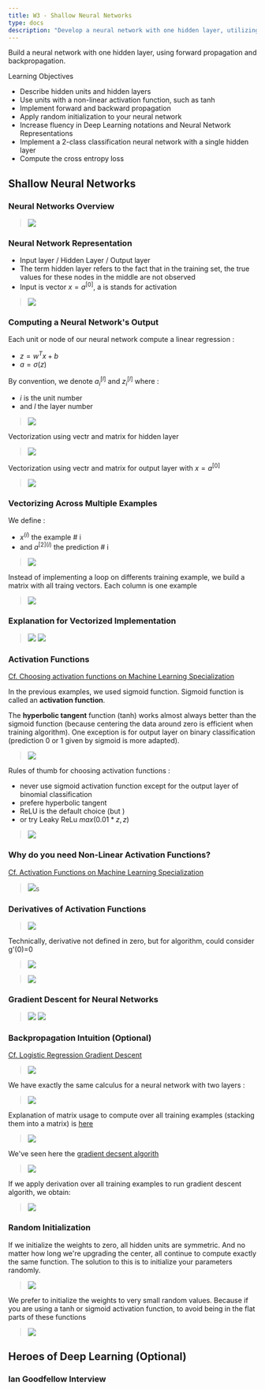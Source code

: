 ```yaml
---
title: W3 - Shallow Neural Networks
type: docs
description: "Develop a neural network with one hidden layer, utilizing forward and backpropagation for 2-class classification."
---
```


Build a neural network with one hidden layer, using forward propagation and backpropagation.

Learning Objectives
- Describe hidden units and hidden layers
- Use units with a non-linear activation function, such as tanh
- Implement forward and backward propagation
- Apply random initialization to your neural network
- Increase fluency in Deep Learning notations and Neural Network Representations
- Implement a 2-class classification neural network with a single hidden layer
- Compute the cross entropy loss




## Shallow Neural Networks

### Neural Networks Overview

> <img src="./images/w03-01-Neural_Networks_Overview/img_2023-03-12_19-49-48.png">

### Neural Network Representation

- Input layer / Hidden Layer / Output layer
- The term hidden layer refers to the fact that in the training set, the true values for these nodes in the middle are not observed
- Input is vector $x = a^{[0]}$, a is stands for activation

> <img src="./images/w03-02-Neural_Network_Representation/img_2023-03-12_19-52-28.png">

### Computing a Neural Network's Output

Each unit or node of our neural network compute a linear regression :
- $z=w^Tx+b$
- $a=\sigma(z)$

By convention, we denote $a_i^{[l]}$ and $z_i^{[l]}$ where :
- $i$ is the unit number
- and $l$ the layer number

> <img src="./images/w03-03-Computing_a_Neural_Networks_Output/img_2023-03-13_18-53-50.png">

Vectorization using vectr and matrix for hidden layer

> <img src="./images/w03-03-Computing_a_Neural_Networks_Output/img_2023-03-13_21-17-59.png">

Vectorization using vectr and matrix for output layer with $x = a^{[0]}$


> <img src="./images/w03-03-Computing_a_Neural_Networks_Output/img_2023-03-13_21-18-01.png">

### Vectorizing Across Multiple Examples

We define :
- $x^{(i)}$ the example # i 
- and $a^{[2] (i)}$ the prediction # i 

> <img src="./images/w03-04-Vectorizing_Across_Multiple_Examples/img_2023-03-13_21-22-09.png">

Instead of implementing a loop on differents training example, we build a matrix with all traing vectors. Each column is one example

> <img src="./images/w03-04-Vectorizing_Across_Multiple_Examples/img_2023-03-13_21-22-11.png">

### Explanation for Vectorized Implementation

> <img src="./images/w03-05-Explanation_for_Vectorized_Implementation/img_2023-03-13_21-26-55.png">
> <img src="./images/w03-05-Explanation_for_Vectorized_Implementation/img_2023-03-13_21-26-57.png">

### Activation Functions

[Cf. Choosing activation functions on Machine Learning Specialization](../../../machine-learning-specialization/c2-advanced-learning-algorithms/week2/#choosing-activation-functions)


In the previous examples, we used sigmoid function. Sigmoid function is called an **activation function**.

The **hyperbolic tangent** function (tanh) works almost always better than the sigmoid function (because centering the data around zero is efficient when training algorithm). One exception is for output layer on binary classification (prediction 0 or 1 given by sigmoid is more adapted).

> <img src="./images/w03-06-Activation_Functions/img_2023-03-13_22-17-18.png">

Rules of thumb for choosing activation functions : 
- never use sigmoid activation function except for the output layer of binomial classification
- prefere hyperbolic tangent
- ReLU is the default choice (but )
- or try Leaky ReLu $max(0.01*z,z)$

> <img src="./images/w03-06-Activation_Functions/img_2023-03-13_22-17-21.png">


### Why do you need Non-Linear Activation Functions?

[Cf. Activation Functions on Machine Learning Specialization](../../../machine-learning-specialization/c2-advanced-learning-algorithms/week2/#why-do-we-need-activation-functions)


> <img src="./images/w03-07-Why_do_you_need_Non-Linear_Activation_Functions/img_2023-03-13_22-23-56.png">s

### Derivatives of Activation Functions

> <img src="./images/w03-08-Derivatives_of_Activation_Functions/img_2023-03-13_22-35-18.png">

Technically, derivative not defined in zero, but for algorithm, could consider g'(0)=0 

> <img src="./images/w03-08-Derivatives_of_Activation_Functions/img_2023-03-13_22-35-21.png">

> <img src="./images/w03-08-Derivatives_of_Activation_Functions/img_2023-03-13_22-35-23.png">

### Gradient Descent for Neural Networks

> <img src="./images/w03-09-Gradient_Descent_for_Neural_Networks/img_2023-03-15_07-01-36.png">
> <img src="./images/w03-09-Gradient_Descent_for_Neural_Networks/img_2023-03-15_07-01-38.png">

### Backpropagation Intuition (Optional)

[Cf. Logistic Regression Gradient Descent](../week2/#logistic-regression-gradient-descent)

> <img src="./images/w03-10-Backpropagation_Intuition/img_2023-03-15_07-02-17.png">

We have exactly the same calculus for a neural network with two layers :

> <img src="./images/w03-10-Backpropagation_Intuition/img_2023-03-15_07-02-20.png">

Explanation of matrix usage to compute over all training examples (stacking them into a matrix) is [here](#explanation-for-vectorized-implementation)


> <img src="./images/w03-10-Backpropagation_Intuition/img_2023-03-15_09-15-43.png">


We've seen here the [gradient decsent algorith](../week2/#vectorizing-logistic-regressions-gradient-output)


> <img src="./images/w03-10-Backpropagation_Intuition/img_2023-03-15_12-13-43.png">

If we apply derivation over all training examples to run gradient descent algorith, we obtain:

> <img src="./images/w03-10-Backpropagation_Intuition/img_2023-03-15_09-15-51.png">



### Random Initialization

If we initialize the weights to zero, all hidden units are symmetric. And no matter how long we're upgrading the center, all continue to compute exactly the same function. The solution to this is to initialize your parameters randomly. 

> <img src="./images/w03-11-Random_Initialization/img_2023-03-15_12-19-16.png">

We prefer to initialize the weights to very small random values. Because if you are using a tanh or sigmoid activation function, to avoid being in the flat parts of these functions

> <img src="./images/w03-11-Random_Initialization/img_2023-03-15_12-19-18.png">



## Heroes of Deep Learning (Optional)

### Ian Goodfellow Interview
